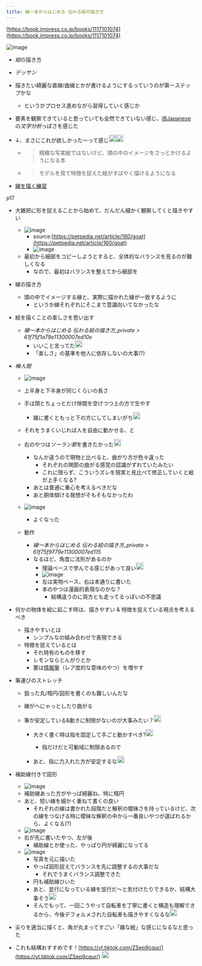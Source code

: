 ```yaml
---
title: 線一本からはじめる 伝わる絵の描き方
---
```


[https://book.impress.co.jp/books/1117101074](https://book.impress.co.jp/books/1117101074)

![image](https://gyazo.com/ae5efe61c0a900df786a3034b2f1082e/thumb/1000)

* *絵*の描き方

* *デッサン*

* 描きたい綺麗な直線/曲線とかが書けるようにするっていうのが第一ステップかな
  
  * というかプロセス進めながら習得していく感じか
* 要素を観察できていると思っていても全然できていない感じ、[IBJapanese](IBJapanese.md)の*文学分析*っぽさを感じた

* ↓、まさにこれが欲しかった〜って感じ<img src='https://scrapbox.io/api/pages/blu3mo-public/blu3mo/icon' alt='blu3mo.icon' height="19.5"/><img src='https://scrapbox.io/api/pages/blu3mo-public/blu3mo/icon' alt='blu3mo.icon' height="19.5"/>
  
  * 
     > 
     > 精緻な写実絵ではないけど、頭の中のイメージをさっとかけるようになる本
  
  * 
     > 
     > モデルを見て特徴を捉えた絵がすばやく描けるようになる

* [線を描く練習](%E7%B7%9A%E3%82%92%E6%8F%8F%E3%81%8F%E7%B7%B4%E7%BF%92.md)

p17

* 大雑把に形を捉えることから始めて、だんだん細かく観察してくと描きやすい
  
  * ![image](https://s3-ap-northeast-1.amazonaws.com/petpedia/upload_by_admin/goat_top_800.jpg)
    * source:[https://petpedia.net/article/160/goat](https://petpedia.net/article/160/goat)
    * ![image](https://gyazo.com/e7463dcfbbc7e8d720e53afdca11c1a0/thumb/1000)
  * 最初から細部をコピーしようとすると、全体的なバランスを見るのが難しくなる
    * なので、最初はバランスを整えてから細部を
* 線の描き方
  
  * 頭の中でイメージする線と、実際に描かれた線が一致するように
    * というか線それぞれにそこまで意識向いてなかったな
* 絵を描くことの楽しさを思い出す
  
  * *線一本からはじめる 伝わる絵の描き方_private > 61f75f1a79e11300007ed10e*
    * いいこと言ってた<img src='https://scrapbox.io/api/pages/blu3mo-public/blu3mo/icon' alt='blu3mo.icon' height="19.5"/>
    * 「楽しさ」の基準を他人に依存しないの大事(?)
* *棒人間*
  
  * ![image](https://gyazo.com/e900b84c5c8a5ce91f33de6cafe22819/thumb/1000)
  
  * 上半身と下半身が同じくらいの長さ
  
  * 手は頭とちょっとだけ隙間を空けつつ上の方で生やす
    
    * 雑に書くともっと下の方にしてしまいがち<img src='https://scrapbox.io/api/pages/blu3mo-public/blu3mo/icon' alt='blu3mo.icon' height="19.5"/>
  * それをうまくいじれば人を自由に動かせる、と
  
  * 右のやつは*ソーラン節*を書きたかった<img src='https://scrapbox.io/api/pages/blu3mo-public/blu3mo/icon' alt='blu3mo.icon' height="19.5"/>
    
    * なんか違うので現物と比べると、曲がり方が色々違った
      * それぞれの関節の曲がる感覚の認識がずれていたみたい
      * これに限らず、こういうズレを現実と見比べて修正していくと絵が上手くなる?
    * あとは普通に重心を考えるべきだな
    * あと胴体傾ける発想がそもそもなかったわ
  * ![image](https://gyazo.com/2e49e3a3270292108082a4f382f06fb0/thumb/1000)
    
    * よくなった
  * 動作
    
    * *線一本からはじめる 伝わる絵の描き方_private > 61f75f9779e11300007ed115*
    * なるほど、角度に法則があるのか
      * 理論ベースで学んでる感じがあって良い<img src='https://scrapbox.io/api/pages/blu3mo-public/blu3mo/icon' alt='blu3mo.icon' height="19.5"/>
      * ![image](https://gyazo.com/fca920b5dd1f8e10cdc9d20fd109ba4e/thumb/1000)
      * 左は実物ベース、右は本通りに書いた
      * 本のやつは漫画的表現なのかな？
        * 結構違うのに両方とも走ってるっぽいの不思議
* 何かの物体を絵に起こす時は、描きやすい & 特徴を捉えている視点を考えるべき
  
  * 描きやすいとは
    * シンプルなの組み合わせで表現できる
  * 特徴を捉えているとは
    * それ特有のものを移す
    * レモンならとんがりとか
    * 要は[情報量](%E6%83%85%E5%A0%B1%E9%87%8F.md)（レア度的な意味のやつ）を増やす
* 筆運びのストレッチ
  
  * 狙った丸/楕円/図形を書くのも難しいんだな
  * 線がへにゃっとしたり曲がる
  * 筆が安定している&動きに制限がないのが大事みたい？<img src='https://scrapbox.io/api/pages/blu3mo-public/blu3mo/icon' alt='blu3mo.icon' height="19.5"/>

    * 大きく書く時は指を固定して手ごと動かすべき?<img src='https://scrapbox.io/api/pages/blu3mo-public/blu3mo/icon' alt='blu3mo.icon' height="19.5"/>

      * 指だけだと可動域に制限あるので
    * あと、指に力入れた方が安定するな<img src='https://scrapbox.io/api/pages/blu3mo-public/blu3mo/icon' alt='blu3mo.icon' height="19.5"/>
* 補助線付きで図形
  
  * ![image](https://gyazo.com/67fc50bf13a7612c186d0f07133b12a9/thumb/1000)
  * 補助線あった方がやっぱ綺麗ね、特に楕円
  * あと、短い線を細かく重ねて書くの良い
    * それぞれの線は書かれた段階だと解釈の曖昧さを持っているけど、次の線をつなげる時に曖昧な解釈の中から一番良いやつが選ばれるから、よくなる(?)
  * ![image](https://gyazo.com/730c9a94ff9ec2da9e48eb65ceacb6af/thumb/1000)
  * 右が先に書いたやつ、左が後
    * 補助線とか使った、やっぱり円が綺麗になってる
  * ![image](https://gyazo.com/55dad0d49d5806f586baf6e21cf7e56b/thumb/1000)
    * 写真を元に描いた
    * やっぱ図形捉えてバランスを先に調整するの大事だな
      * それでうまくバランス調整できた
    * 円も補助線ひいた
    * あと、並行になっている線を並行だ〜と気付けたりできるか、結構大事そう<img src='https://scrapbox.io/api/pages/blu3mo-public/blu3mo/icon' alt='blu3mo.icon' height="19.5"/>
    * そんでもって、一回こうやって自転車を丁寧に書くと構造も理解できるから、今後デフォルメされた自転車も描きやすくなるな<img src='https://scrapbox.io/api/pages/blu3mo-public/blu3mo/icon' alt='blu3mo.icon' height="19.5"/>
* 尖りを適当に描くと、角が丸まってすごい「雑な絵」な感じになるなと思った

* これも結構おすすめです！[https://vt.tiktok.com/ZSep9cqur/](https://vt.tiktok.com/ZSep9cqur/) <img src='https://scrapbox.io/api/pages/blu3mo-public/feda/icon' alt='feda.icon' height="19.5"/>
